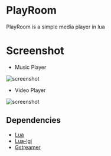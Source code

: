 # PlayRoom
PlayRoom is a simple media player in lua

# Screenshot

- Music Player

![screenshot](https://i.imgur.com/Q5x0yYp.png)

- Video Player

![screenshot](https://i.imgur.com/VvfJ9OY.png)

## Dependencies

- [Lua](https://www.lua.org/download.html)
- [Lua-lgi](https://github.com/pavouk/lgi)
- [Gstreamer](https://gstreamer.freedesktop.org/download/)
